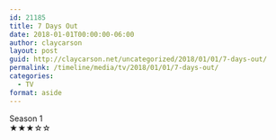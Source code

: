 ```yaml
---
id: 21185
title: 7 Days Out
date: 2018-01-01T00:00:00-06:00
author: claycarson
layout: post
guid: http://claycarson.net/uncategorized/2018/01/01/7-days-out/
permalink: /timeline/media/tv/2018/01/01/7-days-out/
categories:
  - TV
format: aside
---
```

<div class="media-details">Season 1</div>

<div class="media-creator"></div>

<div class="media-rating">★★★☆☆</div>